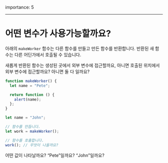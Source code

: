 importance: 5

---

# 어떤 변수가 사용가능할까요?

아래의 `makeWorker` 함수는 다른 함수를 만들고 만든 함수를 반환합니다. 반환된 새 함수는 다른 어딘가에서 호출될 수 있습니다.

새롭게 반환된 함수는 생성된 곳에서 외부 변수에 접근할까요, 아니면 호출된 위치에서 외부 변수에 접근할까요? 아니면 둘 다 일까요?

```js
function makeWorker() {
  let name = "Pete";

  return function () {
    alert(name);
  };
}

let name = "John";

// 함수를 만듭니다.
let work = makeWorker();

// 함수를 호출합니다.
work(); // 무엇이 나올까요?
```

어떤 값이 나타날까요? “Pete”일까요? “John”일까요?
